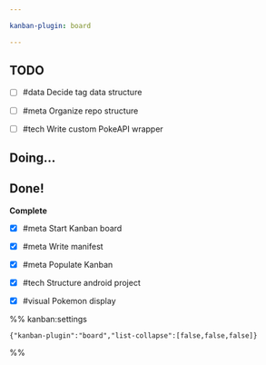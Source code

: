 ```yaml
---

kanban-plugin: board

---
```


## TODO

- [ ] #data Decide tag data structure
- [ ] #meta Organize repo structure
- [ ] #tech Write custom PokeAPI wrapper


## Doing...



## Done!

**Complete**
- [x] #meta Start Kanban board
- [x] #meta Write manifest
- [x] #meta Populate Kanban
- [x] #tech Structure android project
- [x] #visual Pokemon display




%% kanban:settings
```
{"kanban-plugin":"board","list-collapse":[false,false,false]}
```
%%